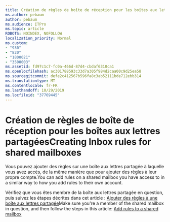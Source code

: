 ```yaml
---
title: Création de règles de boîte de réception pour les boîtes aux lettres partagées
ms.author: pebaum
author: pebaum
ms.audience: ITPro
ms.topic: article
ROBOTS: NOINDEX, NOFOLLOW
localization_priority: Normal
ms.custom:
- "930"
- "820"
- "1800021"
- "3500003"
ms.assetid: fd97c1c7-fc0a-466d-87d4-cbdaf6310ca1
ms.openlocfilehash: ac301788593c33d7a305f984d2caa00c9d25ea58
ms.sourcegitcommit: defe2c412567b596fa8c3ab52111bde712ebb314
ms.translationtype: MT
ms.contentlocale: fr-FR
ms.lasthandoff: 10/29/2019
ms.locfileid: "37769445"
---
```

# <a name="creating-inbox-rules-for-shared-mailboxes"></a><span data-ttu-id="3f7d9-102">Création de règles de boîte de réception pour les boîtes aux lettres partagées</span><span class="sxs-lookup"><span data-stu-id="3f7d9-102">Creating Inbox rules for shared mailboxes</span></span>

<span data-ttu-id="3f7d9-103">Vous pouvez ajouter des règles sur une boîte aux lettres partagée à laquelle vous avez accès, de la même manière que pour ajouter des règles à leur propre compte.</span><span class="sxs-lookup"><span data-stu-id="3f7d9-103">You can add rules on a shared mailbox you have access to in a similar way to how you add rules to their own account.</span></span>
  
<span data-ttu-id="3f7d9-104">Vérifiez que vous êtes membre de la boîte aux lettres partagée en question, puis suivez les étapes décrites dans cet article : [Ajouter des règles à une boîte aux lettres partagée](https://support.office.com/article/b0963400-2a51-4c64-afc7-b816d737d164)</span><span class="sxs-lookup"><span data-stu-id="3f7d9-104">Make sure you're a member of the shared mailbox in question, and then follow the steps in this article: [Add rules to a shared mailbox](https://support.office.com/article/b0963400-2a51-4c64-afc7-b816d737d164)</span></span>
  